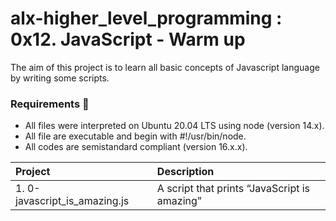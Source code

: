 # alx-higher_level_programming : 0x12. JavaScript - Warm up

The aim of this project is to learn all basic concepts of Javascript language by writing some scripts.

### Requirements :wrench:

- All files were interpreted on Ubuntu 20.04 LTS using node (version 14.x).
- All file are executable and begin with #!/usr/bin/node.
- All codes are semistandard compliant (version 16.x.x).
 

| Project  | Description  |
|:----------|:----------|
| 1. 0-javascript_is_amazing.js    | A script that prints “JavaScript is amazing”   |
